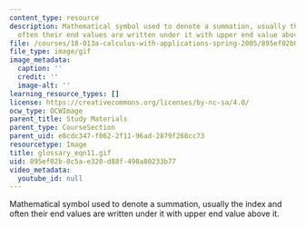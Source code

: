 ```yaml
---
content_type: resource
description: Mathematical symbol used to denote a summation, usually the index and
  often their end values are written under it with upper end value above it.
file: /courses/18-013a-calculus-with-applications-spring-2005/895ef02b0c5ae320d88f498a80233b77_glossary_eqn11.gif
file_type: image/gif
image_metadata:
  caption: ''
  credit: ''
  image-alt: ''
learning_resource_types: []
license: https://creativecommons.org/licenses/by-nc-sa/4.0/
ocw_type: OCWImage
parent_title: Study Materials
parent_type: CourseSection
parent_uid: e8cdc347-f062-2f11-96ad-2879f268cc73
resourcetype: Image
title: glossary_eqn11.gif
uid: 895ef02b-0c5a-e320-d88f-498a80233b77
video_metadata:
  youtube_id: null
---
```

Mathematical symbol used to denote a summation, usually the index and often their end values are written under it with upper end value above it.